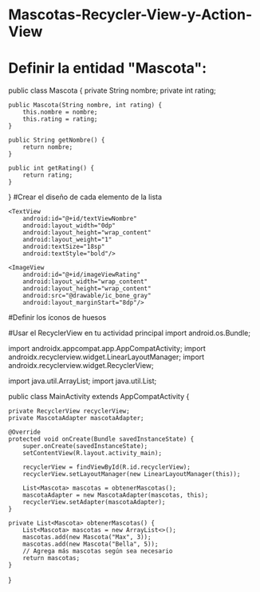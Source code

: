 # Mascotas-Recycler-View-y-Action-View
# Definir la entidad "Mascota":
public class Mascota {
    private String nombre;
    private int rating;

    public Mascota(String nombre, int rating) {
        this.nombre = nombre;
        this.rating = rating;
    }

    public String getNombre() {
        return nombre;
    }

    public int getRating() {
        return rating;
    }
}
#Crear el diseño de cada elemento de la lista
<!-- item_mascota.xml -->
<LinearLayout xmlns:android="http://schemas.android.com/apk/res/android"
    android:layout_width="match_parent"
    android:layout_height="wrap_content"
    android:orientation="horizontal"
    android:padding="16dp">

    <TextView
        android:id="@+id/textViewNombre"
        android:layout_width="0dp"
        android:layout_height="wrap_content"
        android:layout_weight="1"
        android:textSize="18sp"
        android:textStyle="bold"/>

    <ImageView
        android:id="@+id/imageViewRating"
        android:layout_width="wrap_content"
        android:layout_height="wrap_content"
        android:src="@drawable/ic_bone_gray"
        android:layout_marginStart="8dp"/>
</LinearLayout>

#Definir los íconos de huesos
<vector xmlns:android="http://schemas.android.com/apk/res/android"
    android:width="24dp"
    android:height="24dp"
    android:viewportWidth="24"
    android:viewportHeight="24"
    android:tint="?attr/colorControlNormal">
    <path
        android:fillColor="@android:color/darker_gray"
        android:pathData="M19 6.41L17.59 5 12 10.59 6.41 5 5 6.41 10.59 12 5 17.59 6.41 19 12 13.41 17.59 19 19 17.59 13.41 12z"/>
</vector>

<vector xmlns:android="http://schemas.android.com/apk/res/android"
    android:width="24dp"
    android:height="24dp"
    android:viewportWidth="24"
    android:viewportHeight="24"
    android:tint="?attr/colorControlNormal">
    <path
        android:fillColor="@android:color/holo_orange_light"
        android:pathData="M19 6.41L17.59 5 12 10.59 6.41 5 5 6.41 10.59 12 5 17.59 6.41 19 12 13.41 17.59 19 19 17.59 13.41 12z"/>
</vector>

#Usar el RecyclerView en tu actividad principal
import android.os.Bundle;

import androidx.appcompat.app.AppCompatActivity;
import androidx.recyclerview.widget.LinearLayoutManager;
import androidx.recyclerview.widget.RecyclerView;

import java.util.ArrayList;
import java.util.List;

public class MainActivity extends AppCompatActivity {

    private RecyclerView recyclerView;
    private MascotaAdapter mascotaAdapter;

    @Override
    protected void onCreate(Bundle savedInstanceState) {
        super.onCreate(savedInstanceState);
        setContentView(R.layout.activity_main);

        recyclerView = findViewById(R.id.recyclerView);
        recyclerView.setLayoutManager(new LinearLayoutManager(this));

        List<Mascota> mascotas = obtenerMascotas();
        mascotaAdapter = new MascotaAdapter(mascotas, this);
        recyclerView.setAdapter(mascotaAdapter);
    }

    private List<Mascota> obtenerMascotas() {
        List<Mascota> mascotas = new ArrayList<>();
        mascotas.add(new Mascota("Max", 3));
        mascotas.add(new Mascota("Bella", 5));
        // Agrega más mascotas según sea necesario
        return mascotas;
    }
}

